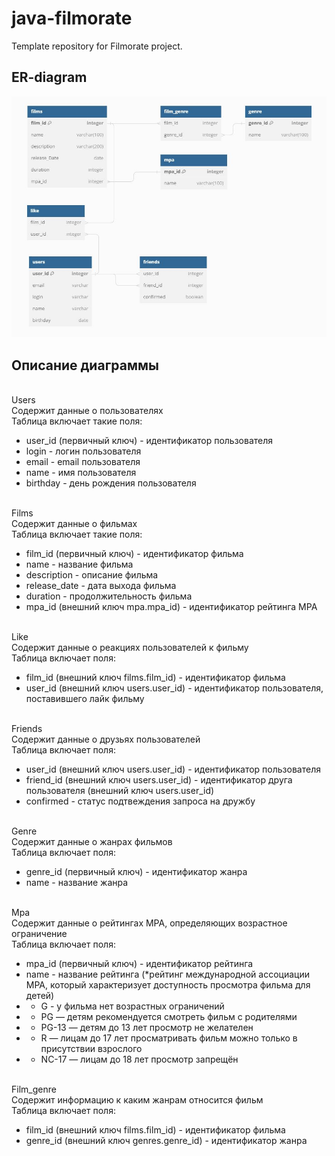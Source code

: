 # java-filmorate
Template repository for Filmorate project.

## ER-diagram
![ER-diagram](src/main/resources/er_diagram.JPG)

## Описание диаграммы
<br>Users
<br>Содержит данные о пользователях
<br>Таблица включает такие поля:
*    user_id (первичный ключ) - идентификатор пользователя
*    login - логин пользователя
*    email - email пользователя
*    name - имя пользователя
*    birthday - день рождения пользователя

<br>Films
<br>Содержит данные о фильмах
<br>Таблица включает такие поля:
*    film_id (первичный ключ) - идентификатор фильма
*    name - название фильма
*    description - описание фильма
*    release_date - дата выхода фильма
*    duration - продолжительность фильма
*    mpa_id (внешний ключ mpa.mpa_id) - идентификатор рейтинга MPA 

<br>Like
<br>Содержит данные о реакциях пользователей к фильму
<br>Таблица включает поля:
*    film_id (внешний ключ films.film_id) - идентификатор фильма 
*    user_id (внешний ключ users.user_id) - идентификатор пользователя, поставившего лайк фильму 

<br>Friends
<br>Содержит данные о друзьях пользователей
<br>Таблица включает поля:
*    user_id (внешний ключ users.user_id) - идентификатор пользователя 
*    friend_id (внешний ключ users.user_id) - идентификатор друга пользователя (внешний ключ users.user_id)
*    confirmed - статус подтвеждения запроса на дружбу

<br>Genre
<br>Содержит данные о жанрах фильмов
<br>Таблица включает поля:
*    genre_id (первичный ключ) - идентификатор жанра
*    name - название жанра

<br>Mpa
<br>Содержит данные о рейтингах MPA, определяющих возрастное ограничение
<br>Таблица включает поля:
*    mpa_id (первичный ключ) - идентификатор рейтинга
*    name - название рейтинга (*рейтинг международной ассоциации MPA, который характеризует доступность просмотра фильма для детей)
* - G - у фильма нет возрастных ограничений
* - PG — детям рекомендуется смотреть фильм с родителями
* - PG-13 — детям до 13 лет просмотр не желателен
* - R — лицам до 17 лет просматривать фильм можно только в присутствии взрослого
* - NC-17 — лицам до 18 лет просмотр запрещён

<br>Film_genre
<br>Содержит информацию к каким жанрам относится фильм
<br>Таблица включает поля:
*    film_id (внешний ключ films.film_id) - идентификатор фильма 
*    genre_id (внешний ключ genres.genre_id) - идентификатор жанра 
